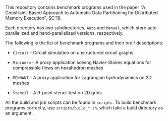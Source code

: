 This repository contains benchmark programs used in the paper "A Constraint-Based Approach to Automatic Data Partitioning for Distributed Memory Execution", SC'19.

Each directory has two subdirectories, `Auto` and `Manual`, which store auto-parallelized and hand-parallelized versions, respectively.

The following is the list of benchmark programs and their breif descriptions:

* `Circuit` - Circuit simulation on unstructured circuit graphs

* `MiniAero` - A proxy application solving Navier-Stokes equations for compressible flows on hexahedron meshes

* `PENNANT` - A proxy application for Lagrangian hydrodynamics on 2D meshes

* `Stencil` - A 9-point stencil test on 2D grids

All the build and job scripts can be found in `scripts`. To build benchmark programs correctly, use `scripts/build_*.sh`, which take a build directory as an argument.
